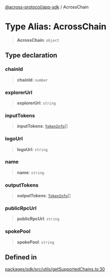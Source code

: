 [@across-protocol/app-sdk](../README.md) / AcrossChain

# Type Alias: AcrossChain

> **AcrossChain**: `object`

## Type declaration

### chainId

> **chainId**: `number`

### explorerUrl

> **explorerUrl**: `string`

### inputTokens

> **inputTokens**: [`TokenInfo`](TokenInfo.md)[]

### logoUrl

> **logoUrl**: `string`

### name

> **name**: `string`

### outputTokens

> **outputTokens**: [`TokenInfo`](TokenInfo.md)[]

### publicRpcUrl

> **publicRpcUrl**: `string`

### spokePool

> **spokePool**: `string`

## Defined in

[packages/sdk/src/utils/getSupportedChains.ts:30](https://github.com/across-protocol/toolkit/blob/fa61c35c7597804e093096de254dbc326f096003/packages/sdk/src/utils/getSupportedChains.ts#L30)
